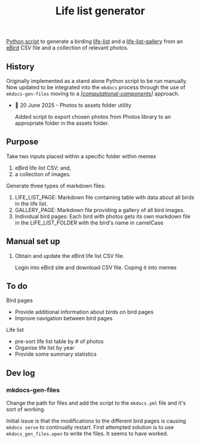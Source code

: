 ﻿---
backlinks:
- title: Computational components
  url: /colophon/computational-components.html
tags:
- colophon
- birding
title: Life list generator
type: note
---
[Python script](https://github.com/djplaner/memex/blob/master/util/generators/lifeList.py) to generate a birding [life-list](../sense/birdwatching/life-list.md) and a [life-list-gallery](../sense/birdwatching/life-list-gallery.md) from an [eBird](https://ebird.org/home) CSV file and a collection of relevant photos. 

## History

Originally implemented as a stand alone Python script to be run manually. Now updated to be integrated into the `mkdocs` process through the use of `mkdocs-gen-files` moving to a _[[computational-components]]_ approach.

- 📅 20 June 2025 - Photos to assets folder utility

    Added script to export chosen photos from Photos library to an appropriate folder in the assets folder.

## Purpose

Take two inputs placed within a specific folder within memex

1. eBird life list CSV; and,
2. a collection of images.

Generate three types of markdown files:

1. LIFE_LIST_PAGE: Markdown file containing table with data about all birds in the life list.
2. GALLERY_PAGE: Markdown file providing a gallery of all bird images.
3. Individual bird pages: Each bird with photos gets its own markdown file in the LIFE_LIST_FOLDER with the bird's name in camelCase

## Manual set up

1. Obtain and update the eBird life list CSV file.

    Login into eBird site and download CSV file. Coping it into memex

## To do

Bird pages

- Provide additional information about birds on bird pages
- Improve navigation between bird pages

Life list

- pre-sort life list table by # of photos
- Organise life list by year
- Provide some summary statistics

## Dev log

### mkdocs-gen-files

Change the path for files and add the script to the `mkdocs.yml` file and it's sort of working.

Initial issue is that the modifications to the different bird pages is causing `mkdocs serve` to continually restart. First attempted solution is to use `mkdocs_gen_files.open` to write the files. It seems to have worked.



[//begin]: # "Autogenerated link references for markdown compatibility"
[computational-components]: computational-components "Computational components"
[//end]: # "Autogenerated link references"